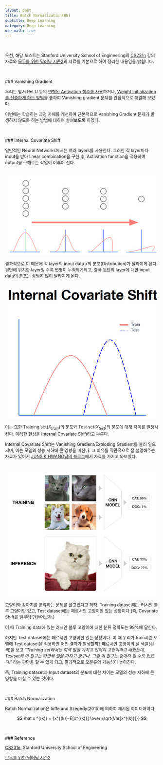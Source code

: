 ```yaml
---
layout: post
title: Batch Normalization(BN)
subtitle: Deep Learning
category: Deep Learning
use_math: true
---
```


<br>

우선, 해당 포스트는 Stanford University School of Engineering의 [CS231n](https://www.youtube.com/watch?v=_JB0AO7QxSA&list=PLC1qU-LWwrF64f4QKQT-Vg5Wr4qEE1Zxk&index=7) 강의자료와 [모두를 위한 딥러닝 시즌2](https://deeplearningzerotoall.github.io/season2/lec_pytorch.html)의 자료를 기본으로 하여 정리한 내용임을 밝힙니다.


<br>
<br>
### Vanishing Gradient

우리는 앞서 ReLU 등의 [변형된 Activation 함수를 사용](https://kjhov195.github.io/2020-01-07-activation_function_2/)하거나, [Weight initialization를 신중하게 하는 방법](https://kjhov195.github.io/2020-01-07-weight_initialization/)을 통하여 Vanishing gradient 문제를 간접적으로 해결해 보았다.

이번에는 학습하는 과정 자체를 개선하여 근본적으로 Vanishing Gradient 문제가 발생하지 않도록 하는 방법에 대하여 살펴보도록 하겠다.

<br>
<br>
### Internal Covariate Shift

일반적인 Neural Networks에서는 여러 layers를 사용한다. 그러한 각 layer마다 input을 받아 linear combination을 구한 후, Activation function을 적용하여 output을 구해주는 작업이 이루어 진다.

<br>

<center><img src = '/post_img/200108/image7.png' width="600"/></center>

결과적으로 이 때문에 각 layer의 input data $x$의 분포(Distribution)가 달라지게 된다. 뒷단에 위치한 layer일 수록 변형이 누적되게되고, 결국 뒷단의 layer에 대한 input data의 분포는 상당히 많이 달라지게 된다.

<br>

<center><img src = '/post_img/200108/image6.png' width="600"/></center>

이는 또한 Training set($X_{train}$)의 분포와 Test set($X_{test}$)의 분포에 대해 차이를 발생시킨다. 이러한 현상을 Internal Covariate Shift라고 부른다.

Internal Covariate Shift는 Vanishing Gradient/Exploding Gradient를 불러 일으키며, 이는 모델의 성능 저하에 큰 영향을 미친다. 그 이유를 직관적으로 잘 설명해주는 자료가 있어서 [JUNSIK HWANG님의 블로그](https://jsideas.net/batch_normalization/)에서 자료를 가지고 와보았다.

<br>

<center><img src = '/post_img/200108/image8.png' width="600"/></center>

고양이와 강아지를 분류하는 문제를 풀고있다고 하자. Training dataset에는 러시안 블루 고양이만 있고, Test dataset에는 페르시안 고양이만 있는 상황이다.(즉, Covariate Shift를 일부러 만들어보자.)

이 때 Training data에 있는 러시안 블루 고양이에 대한 분류 정확도는 99%에 달한다.

하지만 Test dataset에는 페르시안 고양이만 있는 상황이다. 이 때 우리가 train시킨 모델에 Test dataset을 적용하면 어떤 결과가 발생할까? 페르시안 고양이의 털 색깔(흰색)을 보고 _"Training set에서는 회색 털을 가지고 있어야 고양이라고 배웠는데, Testset의 이 친구는 하얀색 털을 가지고 있구나. 그럼 이 친구는 강아지 일 수도 있겠다."_ 라는 판단을 할 수 있게 되고, 결과적으로 오분류의 가능성이 높아진다.

즉, Training dataset과 Input dataset의 분포에 대한 차이는 모델의 성능 저하에 큰 영향을 미칠 수 있는 것이다.

<br>
<br>
### Batch Normalization

Batch Normalization은 loffe and Szegedy(2015)에 의하여 제시된 아이디어이다.






$$ \hat x ^{(k)}  = {x^{(k)}-E[x^{(k)}] \over \sqrt{Var[x^{(k)}]}} $$



<br>
<br>
### Reference

[CS231n](https://www.youtube.com/watch?v=vT1JzLTH4G4&list=PLC1qU-LWwrF64f4QKQT-Vg5Wr4qEE1Zxk), Stanford University School of Engineering

[모두를 위한 딥러닝 시즌2](https://deeplearningzerotoall.github.io/season2/lec_pytorch.html)
